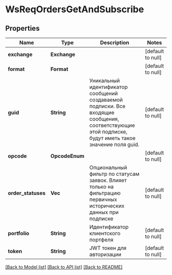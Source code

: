 # WsReqOrdersGetAndSubscribe

## Properties
Name | Type | Description | Notes
------------ | ------------- | ------------- | -------------
**exchange** | **Exchange** |  | [default to null]
**format** | **Format** |  | [default to null]
**guid** | **String** | Уникальный идентификатор сообщений создаваемой подписки. Все входящие сообщения, соответствующие этой подписке, будут иметь такое значение поля guid. | [default to null]
**opcode** | **OpcodeEnum** |  | [default to null]
**order_statuses** | **Vec<OrderStatus>** | Опциональный фильтр по статусам заявок. Влияет только на фильтрацию первичных исторических данных при подписке | [default to null]
**portfolio** | **String** | Идентификатор клиентского портфеля | [default to null]
**token** | **String** | JWT токен для авторизации | [default to null]

[[Back to Model list]](../README.md#documentation-for-models) [[Back to API list]](../README.md#documentation-for-api-endpoints) [[Back to README]](../README.md)


